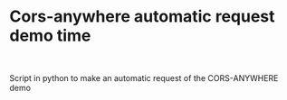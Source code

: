 <h1>Cors-anywhere automatic request demo time</h1>
<br>
<p>
Script in python to make an automatic request of the CORS-ANYWHERE demo
</p>
